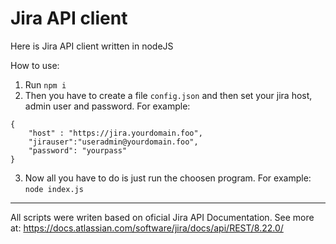 # Jira API client


Here is Jira API client written in nodeJS

How to use:
1. Run `npm i`
2. Then you have to create a file `config.json` and then set your jira host, admin user and password. For example:
```
{
    "host" : "https://jira.yourdomain.foo",
    "jirauser":"useradmin@yourdomain.foo",
    "password": "yourpass"
}
```

3. Now all you have to do is just run the choosen program. For example:
`node index.js`



-----------------


All scripts were writen based on oficial Jira API Documentation. See more at: https://docs.atlassian.com/software/jira/docs/api/REST/8.22.0/
